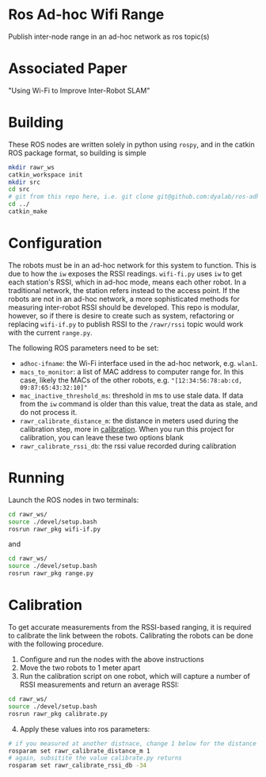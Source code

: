 # Ros Ad-hoc Wifi Range

Publish inter-node range in an ad-hoc network as ros topic(s)

# Associated Paper
"Using Wi-Fi to Improve Inter-Robot SLAM"

# Building

These ROS nodes are written solely in python using `rospy`, and in the catkin ROS package format, so building is simple
```bash
mkdir rawr_ws
catkin_workspace init
mkdir src
cd src
# git from this repo here, i.e. git clone git@github.com:dyalab/ros-adhoc-wifi-range.git
cd ../
catkin_make
```

# Configuration

The robots must be in an ad-hoc network for this system to function. This is due to how the `iw` exposes the RSSI readings. `wifi-fi.py` uses `iw` to get each station's RSSI, which in ad-hoc mode, means each other robot. In a traditional network, the station refers instead to the access point. If the robots are not in an ad-hoc network, a more sophisticated methods for measuring inter-robot RSSI should be developed. This repo is modular, however, so if there is desire to create such as system, refactoring or replacing `wifi-if.py` to publish RSSI to the `/rawr/rssi` topic would work with the current `range.py`.

The following ROS parameters need to be set:
* `adhoc-ifname`: the Wi-Fi interface used in the ad-hoc network, e.g. `wlan1`.
* `macs_to_monitor`: a list of MAC address to computer range for. In this case, likely the MACs of the other robots, e.g. `"[12:34:56:78:ab:cd, 09:87:65:43:32:10]"`
* `mac_inactive_threshold_ms`: threshold in ms to use stale data. If data from the `iw` command is older than this value, treat the data as stale, and do not process it.
* `rawr_calibrate_distance_m`: the distance in meters used during the calibration step, more in [calibration](#calibration). When you run this project for calibration, you can leave these two options blank
* `rawr_calibrate_rssi_db`: the rssi value recorded during calibration

# Running

Launch the ROS nodes in two terminals:
```bash
cd rawr_ws/
source ./devel/setup.bash
rosrun rawr_pkg wifi-if.py
```

and 

```bash
cd rawr_ws/
source ./devel/setup.bash
rosrun rawr_pkg range.py
```


# Calibration

To get accurate measurements from the RSSI-based ranging, it is required to calibrate the link between the robots. Calibrating the robots can be done with the following procedure.
1. Configure and run the nodes with the above instructions
2. Move the two robots to 1 meter apart
3. Run the calibration script on one robot, which will capture a number of RSSI measurements and return an average RSSI:
```bash
cd rawr_ws/
source ./devel/setup.bash
rosrun rawr_pkg calibrate.py
```
4. Apply these values into ros parameters:
```bash
# if you measured at another distnace, change 1 below for the distance you measured.
rosparam set rawr_calibrate_distance_m 1
# again, subsitite the value calibrate.py returns
rosparam set rawr_calibrate_rssi_db -34
```
